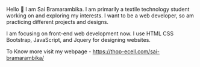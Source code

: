 Hello 👋 I am Sai Bramarambika.
I am primarily a textile technology student working on and exploring my interests. I want to be a web developer, so am practicing different projects and designs.

I am focusing on front-end web development now. I use HTML CSS Bootstrap, JavaScript, and Jquery for designing websites.

To Know more visit my webpage -  https://thop-ecell.com/sai-bramarambika/

